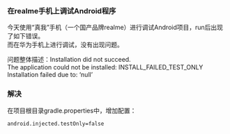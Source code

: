 ### 在realme手机上调试Android程序
今天使用“真我”手机（一个国产品牌realme）进行调试Android项目，run后出现了如下错误。  
而在华为手机上进行调试，没有出现问题。

问题整体描述：Installation did not succeed.  
The application could not be installed: INSTALL_FAILED_TEST_ONLY  
Installation failed due to: ‘null’

### 解决

在项目根目录gradle.properties中，增加配置：

`android.injected.testOnly=false`